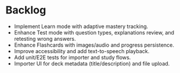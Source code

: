 # Backlog

- Implement Learn mode with adaptive mastery tracking.
- Enhance Test mode with question types, explanations review, and retesting wrong answers.
- Enhance Flashcards with images/audio and progress persistence.
- Improve accessibility and add text-to-speech playback.
- Add unit/E2E tests for importer and study flows.
- Importer UI for deck metadata (title/description) and file upload.
